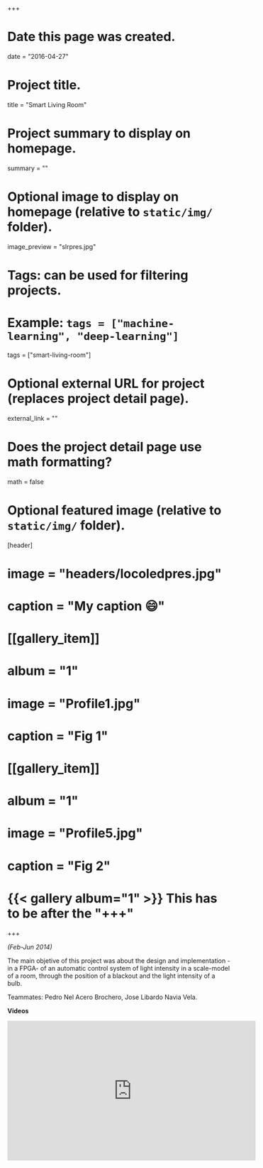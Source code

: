 +++
# Date this page was created.
date = "2016-04-27"

# Project title.
title = "Smart Living Room"

# Project summary to display on homepage.
summary = ""

# Optional image to display on homepage (relative to `static/img/` folder).
image_preview = "slrpres.jpg"

# Tags: can be used for filtering projects.
# Example: `tags = ["machine-learning", "deep-learning"]`
tags = ["smart-living-room"]

# Optional external URL for project (replaces project detail page).
external_link = ""

# Does the project detail page use math formatting?
math = false

# Optional featured image (relative to `static/img/` folder).
[header]
# image = "headers/locoledpres.jpg"
# caption = "My caption :smile:"

# [[gallery_item]]
# album = "1"
# image = "Profile1.jpg"
# caption = "Fig 1"
    
# [[gallery_item]]
# album = "1"
# image = "Profile5.jpg"
# caption = "Fig 2"
# {{< gallery album="1" >}} This has to be after the "+++"

+++

*(Feb-Jun 2014)*

The main objetive of this project was about the design and implementation -in a FPGA- of an automatic control system of light intensity in a scale-model of a room, through the position of a blackout and the light intensity of a bulb.

Teammates: Pedro Nel Acero Brochero, Jose Libardo Navia Vela.

**Videos**

<iframe width="560" height="315" src="https://www.youtube.com/embed/videoseries?list=PLaxonS_z-T16pehpMvbZ7oPJUuczR2lIf" frameborder="0" allow="autoplay; encrypted-media" allowfullscreen></iframe>
